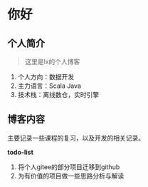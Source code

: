 # 你好

## 个人简介

> 这里是lx的个人博客

1. 个人方向：数据开发
2. 主力语言：Scala Java
3. 技术栈：离线数仓，实时引擎

## 博客内容

主要记录一些课程的复习，以及开发的相关记录。

**todo-list**

1. 将个人gitee的部分项目迁移到github
2. 为有价值的项目做一些思路分析与解读
